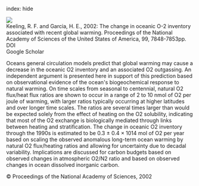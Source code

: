 index: hide

<div class="Citation">
    <div class="Citation-thumb CitationThumb-linked"  data-href="https://doi.org/10.1073/pnas.122154899">
      <img src="https://static.claimspace.cloud/climate-study-static/refs/thumbs/10/Keeling_and_Garcia_2002-thumb.png" />
    </div>

  <div class="Citation-body">
    <div class="Citation-text">Keeling, R. F. and Garcia, H. E., 2002: The change in oceanic O-2 inventory associated with recent global warming. <span class="Article-journal">Proceedings of the National Academy of Sciences of the United States of America, </span><span class="Article-volume">99, </span>7848-7853pp.</div>
    <div class="Citation-links">
      <div class="CitationLink" data-href="https://doi.org/10.1073/pnas.122154899">
        <div class="CitationLink-icon CitationLink-Doi"></div>
        <div class="CitationLink-text">DOI</div>
      </div>
      <div class="CitationLink" data-href="https://scholar.google.com/scholar?q=10.1073/pnas.122154899">
        <div class="CitationLink-icon CitationLink-Scholar"></div>
        <div class="CitationLink-text">Google Scholar</div>
      </div>
    </div>
  </div>
</div>

Oceans general circulation models predict that global warming may cause a decrease in the oceanic O2 inventory and an associated O2 outgassing. An independent argument is presented here in support of this prediction based on observational evidence of the ocean's biogeochemical response to natural warming. On time scales from seasonal to centennial, natural O2 flux/heat flux ratios are shown to occur in a range of 2 to 10 nmol of O2 per joule of warming, with larger ratios typically occurring at higher latitudes and over longer time scales. The ratios are several times larger than would be expected solely from the effect of heating on the O2 solubility, indicating that most of the O2 exchange is biologically mediated through links between heating and stratification. The change in oceanic O2 inventory through the 1990s is estimated to be 0.3 ± 0.4 × 1014 mol of O2 per year based on scaling the observed anomalous long-term ocean warming by natural O2 flux/heating ratios and allowing for uncertainty due to decadal variability. Implications are discussed for carbon budgets based on observed changes in atmospheric O2/N2 ratio and based on observed changes in ocean dissolved inorganic carbon.

<div class="Citation-copy">
&copy; Proceedings of the National Academy of Sciences, 2002
</div>